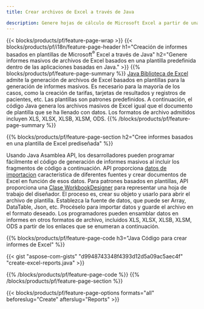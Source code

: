 ```yaml
---
title: Crear archivos de Excel a través de Java

description: Genere hojas de cálculo de Microsoft Excel a partir de una hoja de plantilla utilizando la biblioteca de hojas de cálculo Java
---
```

{{< blocks/products/pf/feature-page-wrap >}}
{{< blocks/products/pf/i18n/feature-page-header h1="Creación de informes basados en plantillas de Microsoft<sup>&reg;</sup> Excel a través de Java" h2="Genere informes masivos de archivos de Excel basados en una plantilla predefinida dentro de las aplicaciones basadas en Java." >}}
{{% blocks/products/pf/feature-page-summary %}}
[Java Biblioteca de Excel](/cells/java/) admite la generación de archivos de Excel basados en plantillas para la generación de informes masivos. Es necesario para la mayoría de los casos, como la creación de tarifas, tarjetas de resultados y registros de pacientes, etc. Las plantillas son patrones predefinidos. A continuación, el código Java genera los archivos masivos de Excel igual que el documento de plantilla que se ha llenado con datos. Los formatos de archivo admitidos incluyen XLS, XLSX, XLSB, XLSM, ODS.
{{% /blocks/products/pf/feature-page-summary %}}

{{% blocks/products/pf/feature-page-section h2="Cree informes basados en una plantilla de Excel prediseñada" %}}

Usando Java Asamblea API, los desarrolladores pueden programar fácilmente el código de generación de informes masivos al incluir los fragmentos de código a continuación. API proporciona [datos de importacion](https://docs.aspose.com/cells/java/import-and-export-data/) característica de diferentes fuentes y crear documentos de Excel en función de esos datos. Para patrones basados en plantillas, API proporciona una [Clase WorkbookDesigner](https://reference.aspose.com/cells/java/com.aspose.cells/WorkbookDesigner) para representar una hoja de trabajo del diseñador. El proceso es, crear su objeto y usarlo para abrir el archivo de plantilla. Establezca la fuente de datos, que puede ser Array, DataTable, Json, etc. Procéselo para importar datos y guarde el archivo en el formato deseado. Los programadores pueden ensamblar datos en informes en otros formatos de archivo, incluidos XLS, XLSX, XLSB, XLSM, ODS a partir de los enlaces que se enumeran a continuación.



{{% blocks/products/pf/feature-page-code h3="Java Código para crear informes de Excel" %}}

{{< gist "aspose-com-gists" "d9948743348f4393d12d5a09ac5aec4f" "create-excel-reports.java" >}}

{{% /blocks/products/pf/feature-page-code %}}
{{% /blocks/products/pf/feature-page-section %}}

{{< blocks/products/pf/feature-page-options formats="all" beforeslug="Create" afterslug="Reports" >}}
